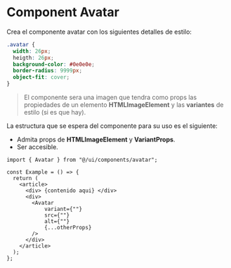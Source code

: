 # Component Avatar

Crea el componente avatar con los siguientes detalles de estilo:

```css
.avatar {
  width: 26px;
  heigth: 26px;
  background-color: #0e0e0e;
  border-radius: 9999px;
  object-fit: cover;
}
```

> El componente sera una imagen que tendra como props las propiedades de un
> elemento **HTMLImageElement** y las **variantes** de estilo (si es que hay).

La estructura que se espera del componente para su uso es el siguiente:

- Admita props de **HTMLImageElement** y **VariantProps**.
- Ser accesible.

```tsx
import { Avatar } from "@/ui/components/avatar";

const Example = () => {
  return (
    <article>
      <div> {contenido aqui} </div>
      <div>
        <Avatar
            variant={""}
            src={""}
            alt={""}
            {...otherProps}
        />
      </div>
    </article>
  );
};
```
